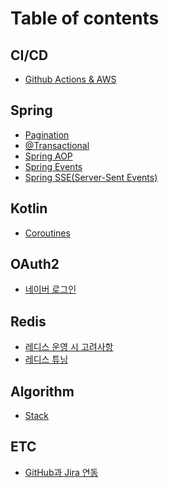 # Table of contents

## CI/CD

* [Github Actions & AWS](README.md)

## Spring

* [Pagination](<README (3).md>)
* [@Transactional](<README (3) (1).md>)
* [Spring AOP](<README (4).md>)
* [Spring Events](<README (3) (1) (1).md>)
* [Spring SSE(Server-Sent Events)](spring/spring-sse-server-sent-events.md)

## Kotlin

* [Coroutines](<README (2).md>)

## OAuth2

* [네이버 로그인](<README (5).md>)

## Redis

* [레디스 운영 시 고려사항](<README (1).md>)
* [레디스 튜닝](redis/undefined-1.md)

## Algorithm

* [Stack](algorithm/stack.md)

## ETC

* [GitHub과 Jira 연동](etc/github-jira.md)
